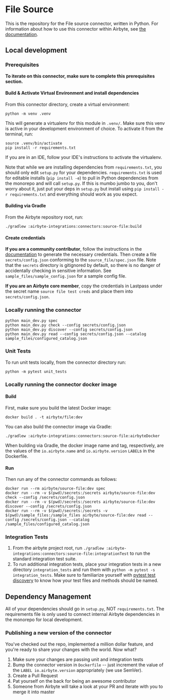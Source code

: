 # File Source 

This is the repository for the File source connector, written in Python. 
For information about how to use this connector within Airbyte, see [the documentation](https://docs.airbyte.io/integrations/sources/file).

## Local development

### Prerequisites
**To iterate on this connector, make sure to complete this prerequisites section.**

#### Build & Activate Virtual Environment and install dependencies
From this connector directory, create a virtual environment:
```
python -m venv .venv
```

This will generate a virtualenv for this module in `.venv/`. Make sure this venv is active in your
development environment of choice. To activate it from the terminal, run:
```
source .venv/bin/activate
pip install -r requirements.txt
```
If you are in an IDE, follow your IDE's instructions to activate the virtualenv.

Note that while we are installing dependencies from `requirements.txt`, you should only edit `setup.py` for your dependencies. `requirements.txt` is
used for editable installs (`pip install -e`) to pull in Python dependencies from the monorepo and will call `setup.py`.
If this is mumbo jumbo to you, don't worry about it, just put your deps in `setup.py` but install using `pip install -r requirements.txt` and everything
should work as you expect.

#### Building via Gradle
From the Airbyte repository root, run:
```
./gradlew :airbyte-integrations:connectors:source-file:build
```

#### Create credentials
**If you are a community contributor**, follow the instructions in the [documentation](https://docs.airbyte.io/integrations/sources/file)
to generate the necessary credentials. Then create a file `secrets/config.json` conforming to the `source_file/spec.json` file.
Note that the `secrets` directory is gitignored by default, so there is no danger of accidentally checking in sensitive information.
See `sample_files/sample_config.json` for a sample config file.

**If you are an Airbyte core member**, copy the credentials in Lastpass under the secret name `source file test creds`
and place them into `secrets/config.json`.


### Locally running the connector
```
python main_dev.py spec
python main_dev.py check --config secrets/config.json
python main_dev.py discover --config secrets/config.json
python main_dev.py read --config secrets/config.json --catalog sample_files/configured_catalog.json
```

### Unit Tests
To run unit tests locally, from the connector directory run:
```
python -m pytest unit_tests
```

### Locally running the connector docker image

#### Build
First, make sure you build the latest Docker image:
```
docker build . -t airbyte/file:dev
```

You can also build the connector image via Gradle:
```
./gradlew :airbyte-integrations:connectors:source-file:airbyteDocker
```
When building via Gradle, the docker image name and tag, respectively, are the values of the `io.airbyte.name` and `io.airbyte.version` `LABEL`s in
the Dockerfile.

#### Run
Then run any of the connector commands as follows:
```
docker run --rm airbyte/source-file:dev spec
docker run --rm -v $(pwd)/secrets:/secrets airbyte/source-file:dev check --config /secrets/config.json
docker run --rm -v $(pwd)/secrets:/secrets airbyte/source-file:dev discover --config /secrets/config.json
docker run --rm -v $(pwd)/secrets:/secrets -v $(pwd)/sample_files:/sample_files airbyte/source-file:dev read --config /secrets/config.json --catalog /sample_files/configured_catalog.json
```

### Integration Tests
1. From the airbyte project root, run `./gradlew :airbyte-integrations:connectors:source-file:integrationTest` to run the standard integration test suite.
1. To run additional integration tests, place your integration tests in a new directory `integration_tests` and run them with `python -m pytest -s integration_tests`.
   Make sure to familiarize yourself with [pytest test discovery](https://docs.pytest.org/en/latest/goodpractices.html#test-discovery) to know how your test files and methods should be named.

## Dependency Management
All of your dependencies should go in `setup.py`, NOT `requirements.txt`. The requirements file is only used to connect internal Airbyte dependencies in the monorepo for local development.

### Publishing a new version of the connector
You've checked out the repo, implemented a million dollar feature, and you're ready to share your changes with the world. Now what?
1. Make sure your changes are passing unit and integration tests
1. Bump the connector version in `Dockerfile` -- just increment the value of the `LABEL io.airbyte.version` appropriately (we use SemVer).
1. Create a Pull Request
1. Pat yourself on the back for being an awesome contributor
1. Someone from Airbyte will take a look at your PR and iterate with you to merge it into master
